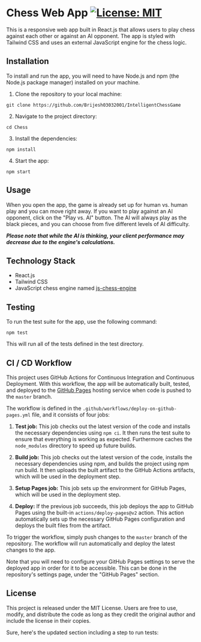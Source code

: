 # Chess Web App [![License: MIT](https://img.shields.io/badge/License-MIT-yellow.svg)](https://opensource.org/licenses/MIT)

This is a responsive web app built in React.js that allows users to play chess against each other or against an AI opponent. The app is styled with Tailwind CSS and uses an external JavaScript engine for the chess logic. 

## Installation

To install and run the app, you will need to have Node.js and npm (the Node.js package manager) installed on your machine.

1. Clone the repository to your local machine:

```command
git clone https://github.com/Brijesh03032001/IntelligentChessGame
```

2. Navigate to the project directory:

```command
cd Chess
```

3. Install the dependencies:

```command
npm install
```

4. Start the app:

```command
npm start
```

## Usage

When you open the app, the game is already set up for human vs. human play and you can move right away. If you want to play against an AI opponent, click on the "Play vs. AI" button. The AI will always play as the black pieces, and you can choose from five different levels of AI difficulty.

**_Please note that while the AI is thinking, your client performance may decrease due to the engine's calculations._**

## Technology Stack

- React.js
- Tailwind CSS
- JavaScript chess engine named [js-chess-engine](https://www.npmjs.com/package/js-chess-engine)

## Testing

To run the test suite for the app, use the following command:

```command
npm test
```

This will run all of the tests defined in the test directory.

## CI / CD Workflow

This project uses GitHub Actions for Continuous Integration and Continuous Deployment. With this workflow, the app will be automatically built, tested, and deployed to the [GitHub Pages](https://pages.github.com/) hosting service when code is pushed to the `master` branch.

The workflow is defined in the `.github/workflows/deploy-on-github-pages.yml` file, and it consists of four jobs:

1. **Test job:** This job checks out the latest version of the code and installs the necessary dependencies using `npm ci`. It then runs the test suite to ensure that everything is working as expected. Furthermore caches the `node_modules` directory to speed up future builds.

2. **Build job:** This job checks out the latest version of the code, installs the necessary dependencies using npm, and builds the project using npm run build. It then uploads the built artifact to the GitHub Actions artifacts, which will be used in the deployment step.

3. **Setup Pages job:** This job sets up the environment for GitHub Pages, which will be used in the deployment step.

4. **Deploy:** If the previous job succeeds, this job deploys the app to GitHub Pages using the built-in `actions/deploy-pages@v2` action. This action automatically sets up the necessary GitHub Pages configuration and deploys the built files from the artifact.

To trigger the workflow, simply push changes to the `master` branch of the repository. The workflow will run automatically and deploy the latest changes to the app.

Note that you will need to configure your GitHub Pages settings to serve the deployed app in order for it to be accessible. This can be done in the repository's settings page, under the "GitHub Pages" section.


## License

This project is released under the MIT License. Users are free to use, modify, and distribute the code as long as they credit the original author and include the license in their copies.

Sure, here's the updated section including a step to run tests:
